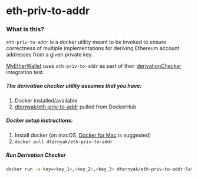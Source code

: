 # eth-priv-to-addr

### What is this?
`eth-priv-to-addr` is a docker utility meant to be invoked to ensure correctness of multiple implementations for deriving Ethereum account addresses from a given private key.

[MyEtherWallet](https://github.com/myetherwallet/myetherwallet) uses `eth-priv-to-addr` as part of their [derivationChecker](https://github.com/MyEtherWallet/MyEtherWallet/blob/develop/spec/integration/derivationChecker.int.ts) integration test.

##### The derivation checker utility assumes that you have:
1. Docker installed/available
2. [dternyak/eth-priv-to-addr](https://hub.docker.com/r/dternyak/eth-priv-to-addr/) pulled from DockerHub

##### Docker setup instructions:
1. Install docker (on macOS, [Docker for Mac](https://docs.docker.com/docker-for-mac/) is suggested)
2. `docker pull dternyak/eth-priv-to-addr`

##### Run Derivation Checker
```bash
docker run -e key=<key_1>,<key_2>,<key_3> dternyak/eth-priv-to-addr:latest
```